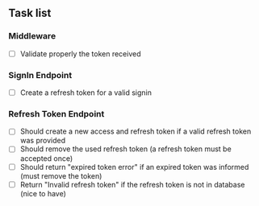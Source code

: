 ## Task list

### Middleware

- [ ] Validate properly the token received

### SignIn Endpoint

- [ ] Create a refresh token for a valid signin

### Refresh Token Endpoint

- [ ] Should create a new access and refresh token if a valid refresh token was provided
- [ ] Should remove the used refresh token (a refresh token must be accepted once)
- [ ] Should return "expired token error" if an expired token was informed (must remove the token)
- [ ] Return "Invalid refresh token" if the refresh token is not in database (nice to have)

